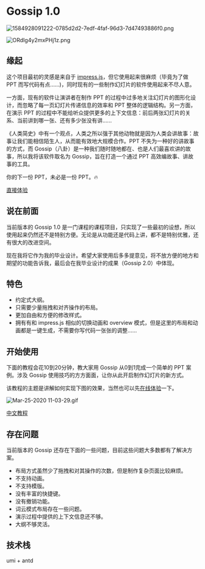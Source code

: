 # Gossip 1.0

![1584928091222-0785d2d2-7edf-4faf-96d3-7d47493886f0.png](https://i.loli.net/2020/03/23/iy54U7AKzbx61W8.png)

![ORdIg4y2mxPHj1z.png](https://i.loli.net/2020/03/23/mG4XWgATJIxOnL1.png)

## 缘起

这个项目最初的灵感是来自于 [impress.js](https://github.com/impress/impress.js)，但它使用起来很麻烦（毕竟为了做 PPT 而写代码有点......)，同时现有的一些制作幻灯片的软件使用起来不尽人意。

一方面，现有的软件让演讲者在制作 PPT 的过程中过多地关注幻灯片的图形化设计，而忽略了每一页幻灯片传递信息的效率和 PPT 整体的逻辑结构。另一方面，在演示 PPT 的过程中不能给听众提供更多的上下文信息：前后两张幻灯片的关系、当前讲到哪一张、还有多少张没有讲......

《人类简史》中有一个观点，人类之所以强于其他动物就是因为人类会讲故事：故事让我们能相信陌生人，从而能有效地大规模合作。PPT 不失为一种好的讲故事的方式，而 Gossip（八卦）是一种我们随时随地都在、也是人们最喜欢讲的故事，所以我将该软件取名为 Gossip，旨在打造一个通过 PPT 高效编故事、讲故事的工具。

你的下一份 PPT，未必是一份 PPT。🔥

[直接体验](https://pearmini.github.io/gossip/)

## 说在前面

当前版本的 Gossip 1.0 是一门课程的课程项目，只实现了一些最初的设想，所以使用起来仍然还不是特别方便。无论是从功能还是代码上讲，都不是特别优雅，还有很大的改进空间。

现在我将它作为我的毕业设计。希望大家使用后多多提意见，将不放方便的地方和期望的功能告诉我，最后会在我毕业设计的成果（Gossip 2.0）中体现。

## 特色

- 约定式大纲。
- 只需要少量拖拽和对齐操作的布局。
- 更加自由和方便的修改样式。
- 拥有有和 impress.js 相似的切换动画和 overview 模式，但是这里的布局和动画都是一键生成，不需要你写代码一张张的调整......
  
## 开始使用

下面的教程会花10到20分钟，教大家用 Gossip 从0到1完成一个简单的 PPT 案例。涉及 Gossip 使用技巧的方方面面，让你从此开启制作幻灯片的新方式。

该教程的主题是讲解如何实现下图的效果，当然也可以先[在线体验]()一下。

![Mar-25-2020 11-03-29.gif](https://i.loli.net/2020/03/25/MGnariKg3pD5QEL.gif)

[中文教程](./tutorials.md)

## 存在问题

当前版本的 Gossip 还存在下面的一些问题，目前这些问题大多数都有了解决方案。

- 布局方式虽然少了拖拽和对其操作的次数，但是制作复杂页面比较麻烦。
- 不支持动画。
- 不支持模版。
- 没有丰富的快捷键。
- 没有撤销功能。
- 词云模式布局存在一些问题。
- 演示过程中提供的上下文信息还不够。
- 大纲不够灵活。

## 技术栈

umi + antd
  